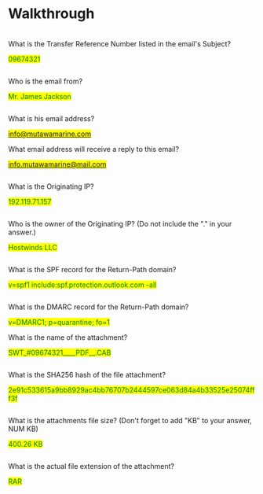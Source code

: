 # Walkthrough

\
What is the Transfer Reference Number listed in the email's Subject?&#x20;

<mark style="color:green;">09674321</mark>

&#x20;

<figure><img src="https://camo.githubusercontent.com/d37159af06fd7a3e0c41c0333610aa64aa30dab38d600f794fe87ec1c9369f96/68747470733a2f2f692e696d6775722e636f6d2f6f4447746754512e706e67" alt=""><figcaption></figcaption></figure>

Who is the email from?

<mark style="color:green;">Mr. James Jackson</mark>

<figure><img src="https://camo.githubusercontent.com/7f77e0b25c42e0a74a64b37560314edf448946e44bbc7a869178602474887bdf/68747470733a2f2f692e696d6775722e636f6d2f6e39447177444d2e706e67" alt=""><figcaption></figcaption></figure>

What is his email address?

<mark style="color:green;">info@mutawamarine.com</mark>



What email address will receive a reply to this email? &#x20;

<mark style="color:green;">info.mutawamarine@mail.com</mark>

<figure><img src="https://camo.githubusercontent.com/3e19098f11e061c6797776043c3e776a6084ec2968999d9a1c99fedf606fa313/68747470733a2f2f692e696d6775722e636f6d2f375765594647762e706e67" alt=""><figcaption></figcaption></figure>

What is the Originating IP?

<mark style="color:green;">192.119.71.157</mark>

&#x20;

<figure><img src="https://camo.githubusercontent.com/3c82b349ff4d4f799d69fbe4c2604af327085d21754320b8b37a003e01193450/68747470733a2f2f692e696d6775722e636f6d2f64506e737469482e706e67" alt=""><figcaption></figcaption></figure>

Who is the owner of the Originating IP? (Do not include the "." in your answer.)

<mark style="color:green;">Hostwinds LLC</mark>

<figure><img src="https://camo.githubusercontent.com/a204f9d9cc836f98b4252debb5d1919387d8b03b03d880c348add60a86b03de6/68747470733a2f2f692e696d6775722e636f6d2f47334c473636762e706e67" alt=""><figcaption></figcaption></figure>

What is the SPF record for the Return-Path domain?

<mark style="color:green;">v=spf1 include:spf.protection.outlook.com -all</mark>

<figure><img src="https://camo.githubusercontent.com/67f2f636b816c5d7bafcf478c73006f504ca763e0772ebcde9f42119ef4accd3/68747470733a2f2f692e696d6775722e636f6d2f6b48494a6c757a2e706e67" alt=""><figcaption></figcaption></figure>

What is the DMARC record for the Return-Path domain?

<mark style="color:green;">v=DMARC1; p=quarantine; fo=1</mark>



What is the name of the attachment?

<mark style="color:green;">SWT\_#09674321\_\_\_\_PDF\_\_.CAB</mark>

&#x20;

<figure><img src="https://camo.githubusercontent.com/559a2b68eb287dac9b5ecf432c92b2df5e616876bbb6dedd6e529e4122e05337/68747470733a2f2f692e696d6775722e636f6d2f4f31764f3452672e706e67" alt=""><figcaption></figcaption></figure>

What is the SHA256 hash of the file attachment?

<mark style="color:green;">2e91c533615a9bb8929ac4bb76707b2444597ce063d84a4b33525e25074fff3f</mark>

<figure><img src="https://camo.githubusercontent.com/fd2fc43b0a4fcc9192cbcf27b9f89e36f903e9991924a93a1fa3eecddc00676e/68747470733a2f2f692e696d6775722e636f6d2f39347a6853724f2e706e67" alt=""><figcaption></figcaption></figure>

What is the attachments file size? (Don't forget to add "KB" to your answer, NUM KB)

<mark style="color:green;">400.26 KB</mark>

&#x20;

<figure><img src="https://camo.githubusercontent.com/cdd63cc0f97013b7e3c78573061ddb86f443543a83e8eb9a56b85e0b1c6bc856/68747470733a2f2f692e696d6775722e636f6d2f374233524755752e706e67" alt=""><figcaption></figcaption></figure>

What is the actual file extension of the attachment?

<mark style="color:green;">RAR</mark>

&#x20;

<figure><img src="https://camo.githubusercontent.com/3bea620a8f32a22d543210deb3a97a05c49660b417d26fb5a4862c7b47e62c67/68747470733a2f2f692e696d6775722e636f6d2f74434c4352696e2e706e67" alt=""><figcaption></figcaption></figure>

